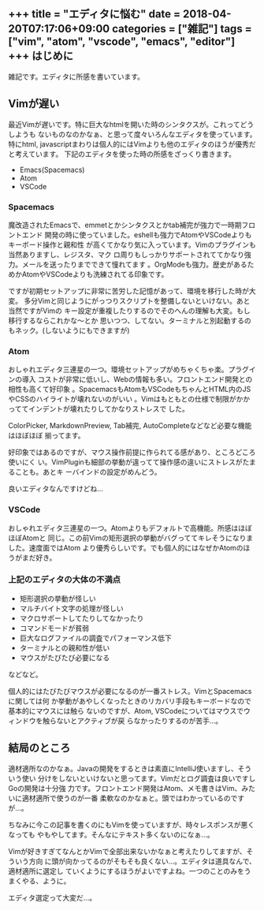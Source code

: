 +++
title = "エディタに悩む"
date = 2018-04-20T07:17:06+09:00
categories = ["雑記"]
tags = ["vim", "atom", "vscode", "emacs", "editor"]
+++
はじめに
------------------------------------------------------------------------------

雑記です。エディタに所感を書いています。

Vimが遅い
------------------------------------------------------------------------------

最近Vimが遅いです。特に巨大なhtmlを開いた時のシンタクスが。これってどうしようも
ないものなのかなぁ、と思って度々いろんなエディタを使っています。特にhtml,
javascriptまわりは個人的にはVimよりも他のエディタのほうが優秀だと考えています。
下記のエディタを使った時の所感をざっくり書きます。

- Emacs(Spacemacs)
- Atom
- VSCode

### Spacemacs

魔改造されたEmacsで、emmetとかシンタクスとかtab補完が強力で一時期フロントエンド
開発の時に使っていました。eshellも強力でAtomやVSCodeよりもキーボード操作と親和性
が高くてかなり気に入っています。Vimのプラグインも当然ありますし、レジスタ、マク
ロ周りもしっかりサポートされててかなり強力。メールを送ったりまでできて憧れてます
。OrgModeも強力。歴史があるためかAtomやVSCodeよりも洗練されてる印象です。

ですが初期セットアップに非常に苦労した記憶があって、環境を移行した時が大変。
多分Vimと同じようにがっつりスクリプトを整備しないといけない。あと当然ですがVimの
キー設定が重複したりするのでそのへんの理解も大変。もし移行するならこれかな〜とか
思いつつ、してない。ターミナルと別起動するのもネック。(しないようにもできますが)

### Atom

おしゃれエディタ三連星の一つ。環境セットアップがめちゃくちゃ楽。プラグインの導入
コストが非常に低いし、Webの情報も多い。フロントエンド開発との相性も高くて好印象
。SpacemacsもAtomもVSCodeもちゃんとHTML内のJSやCSSのハイライトが壊れないのがいい
。Vimはもともとの仕様で制限がかかっててインデントが壊れたりしてかなりストレスで
した。

ColorPicker, MarkdownPreview, Tab補完, AutoCompleteなどなど必要な機能はほぼほぼ
揃ってます。

好印象ではあるのですが、マウス操作前提に作られてる感があり、ところどころ使いにく
い。VimPluginも細部の挙動が違ってて操作感の違いにストレスがたまることも。あとキ
ーバインドの設定がめんどう。

良いエディタなんですけどね...

### VSCode 

おしゃれエディタ三連星の一つ。Atomよりもデフォルトで高機能。所感はほぼほぼAtomと
同じ。この前Vimの矩形選択の挙動がバグっててキレそうになりました。速度面ではAtom
より優秀らしいです。でも個人的にはなぜかAtomのほうがまだ好き。

### 上記のエディタの大体の不満点

- 矩形選択の挙動が怪しい
- マルチバイト文字の処理が怪しい
- マクロサポートしてたりしてなかったり
- コマンドモードが貧弱
- 巨大なログファイルの調査でパフォーマンス低下
- ターミナルとの親和性が低い
- マウスがたびたび必要になる

などなど。

個人的にはたびたびマウスが必要になるのが一番ストレス。VimとSpacemacsに関しては何
か挙動があやしくなったときのリカバリ手段もキーボードなので基本的にマウスには触ら
ないのですが、Atom, VSCodeについてはマウスでウィンドウを触らないとアクティブが戻
らなかったりするのが苦手...。

結局のところ
------------------------------------------------------------------------------

適材適所なのかなぁ。Javaの開発をするときは素直にIntelliJ使いますし、そういう使い
分けをしないといけないと思ってます。Vimだとログ調査は良いですしGoの開発は十分強
力です。フロントエンド開発はAtom、メモ書きはVim、みたいに適材適所で使うのが一番
柔軟なのかなぁと。頭ではわかっているのですが...。

ちなみに今この記事を書くのにもVimを使っていますが、時々レスポンスが悪くなっても
やもやしてます。そんなにテキスト多くないのになぁ...。

Vimが好きすぎてなんとかVimで全部出来ないかなぁと考えたりしてますが、そういう方向
に頭が向かってるのがそもそも良くない...。エディタは道具なんで、適材適所に選定し
ていくようにするほうがよいですよね。一つのことのみをうまくやる、ように。

エディタ選定って大変だ...。

